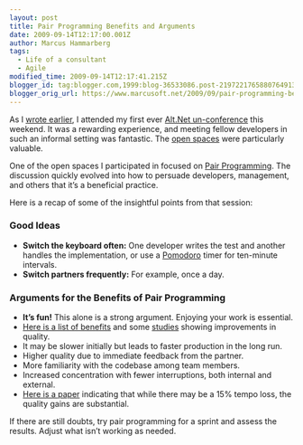 ```yaml
---
layout: post
title: Pair Programming Benefits and Arguments
date: 2009-09-14T12:17:00.001Z
author: Marcus Hammarberg
tags:
  - Life of a consultant
  - Agile
modified_time: 2009-09-14T12:17:41.215Z
blogger_id: tag:blogger.com,1999:blog-36533086.post-2197221765880764913
blogger_orig_url: https://www.marcusoft.net/2009/09/pair-programming-benefits-and-arguments.html
---
```


As I [wrote earlier](https://www.marcusoft.net/2009/09/marcus-doing-new-stuff.html), I attended my first ever [Alt.Net un-conference](http://www.altdotnet.se/) this weekend. It was a rewarding experience, and meeting fellow developers in such an informal setting was fantastic. The [open spaces](http://en.wikipedia.org/wiki/Open_Space_Technology) were particularly valuable.

One of the open spaces I participated in focused on [Pair Programming](http://en.wikipedia.org/wiki/Pair_programming). The discussion quickly evolved into how to persuade developers, management, and others that it’s a beneficial practice.

Here is a recap of some of the insightful points from that session:

### Good Ideas

- **Switch the keyboard often:** One developer writes the test and another handles the implementation, or use a [Pomodoro](https://www.marcusoft.net/2009/08/pomodoro-being-agile-and-focused-on.html) timer for ten-minute intervals.
- **Switch partners frequently:** For example, once a day.

### Arguments for the Benefits of Pair Programming

- **It’s fun!** This alone is a strong argument. Enjoying your work is essential.
- [Here is a list of benefits](http://en.wikipedia.org/wiki/Pair_programming#Benefits) and some [studies](http://en.wikipedia.org/wiki/Pair_programming#Scientific_studies) showing improvements in quality.
- It may be slower initially but leads to faster production in the long run.
- Higher quality due to immediate feedback from the partner.
- More familiarity with the codebase among team members.
- Increased concentration with fewer interruptions, both internal and external.
- [Here is a paper](http://collaboration.csc.ncsu.edu/laurie/Papers/XPSardinia.PDF) indicating that while there may be a 15% tempo loss, the quality gains are substantial.

If there are still doubts, try pair programming for a sprint and assess the results. Adjust what isn’t working as needed.
